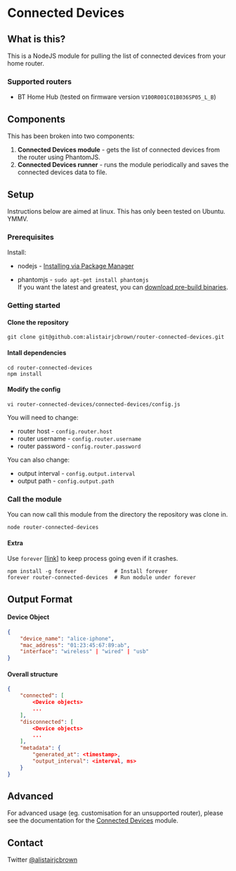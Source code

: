 # Connected Devices

## What is this?

This is a NodeJS module for pulling the list of connected devices from your home router.

### Supported routers

 * BT Home Hub (tested on firmware version `V100R001C01B036SP05_L_B`)

## Components

This has been broken into two components:

 1. __Connected Devices module__ - gets the list of connected devices from the router using PhantomJS.
 2. __Connected Devices runner__ - runs the module periodically and saves the connected devices data to file.

## Setup

Instructions below are aimed at linux. This has only been tested on Ubuntu. YMMV.

### Prerequisites

Install:

 * nodejs - [Installing via Package Manager](https://github.com/joyent/node/wiki/Installing-Node.js-via-package-manager)

 * phantomjs - `sudo apt-get install phantomjs`<br />
   If you want the latest and greatest, you can [download pre-build binaries](http://phantomjs.org/download.html).

### Getting started

#### Clone the repository

```
git clone git@github.com:alistairjcbrown/router-connected-devices.git
```

#### Intall dependencies

```
cd router-connected-devices
npm install
```

#### Modify the config

```
vi router-connected-devices/connected-devices/config.js
```

You will need to change:

 * router host - `config.router.host`
 * router username - `config.router.username`
 * router password - `config.router.password`

You can also change:

 * output interval - `config.output.interval`
 * output path - `config.output.path`

### Call the module

You can now call this module from the directory the repository was clone in.

```
node router-connected-devices
```

#### Extra

Use `forever` [[link](https://www.npmjs.org/package/forever)] to keep process going even if it crashes.

```
npm install -g forever            # Install forever
forever router-connected-devices  # Run module under forever
```

## Output Format

#### Device Object

```json
{
	"device_name": "alice-iphone",
	"mac_address": "01:23:45:67:89:ab",
	"interface": "wireless" | "wired" | "usb"
}
```

#### Overall structure

```json
{
    "connected": [
        <Device objects>
        ...
    ],
	"disconnected": [
        <Device objects>
        ...
    ],
	"metadata": {
		"generated_at": <timestamp>,
		"output_interval": <interval, ms>
	}
}
```

## Advanced

For advanced usage (eg. customisation for an unsupported router), please see the documentation for the [Connected Devices](connected-devices/README.md) module.

## Contact

Twitter [@alistairjcbrown](http://twitter.com/alistairjcbrown)

